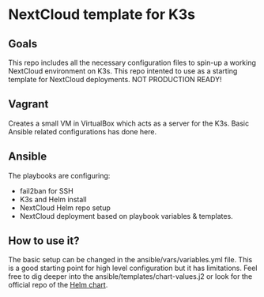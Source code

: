 # NextCloud template for K3s

## Goals

This repo includes all the necessary configuration files to spin-up a working NextCloud environment on K3s. This repo intented to use as a starting template for NextCloud deployments. NOT PRODUCTION READY!

## Vagrant
Creates a small VM in VirtualBox which acts as a server for the K3s. Basic Ansible related configurations has done here.

## Ansible
The playbooks are configuring:
 - fail2ban for SSH
 - K3s and Helm install
 - NextCloud Helm repo setup
 - NextCloud deployment based on playbook variables & templates.

## How to use it?
The basic setup can be changed in the ansible/vars/variables.yml file. This is a good starting point for high level configuration but it has limitations. Feel free to dig deeper into the ansible/templates/chart-values.j2 or look for the official repo of the [Helm chart](https://nextcloud.github.io/helm/).
